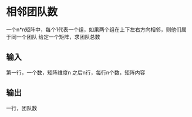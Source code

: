 # 相邻团队数
一个n*n矩阵中，每个1代表一个组，如果两个组在上下左右方向相邻，则他们属于同一个团队
给定一个矩阵，求团队总数
## 输入
第一行，一个数，矩阵维度n
之后n行，每行n个数，矩阵内容
## 输出
一行，团队数
